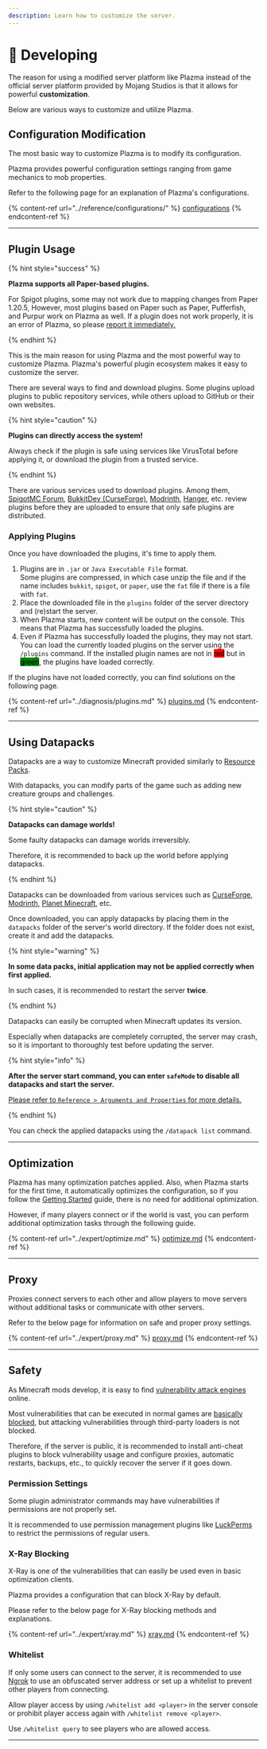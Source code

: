 ```yaml
---
description: Learn how to customize the server.
---
```


# 📶 Developing

The reason for using a modified server platform like Plazma instead of the official server platform provided by Mojang Studios is that it allows for powerful **customization**.

Below are various ways to customize and utilize Plazma.

## Configuration Modification <a href="#id-1" id="id-1"></a>

The most basic way to customize Plazma is to modify its configuration.

Plazma provides powerful configuration settings ranging from game mechanics to mob properties.

Refer to the following page for an explanation of Plazma's configurations.

{% content-ref url="../reference/configurations/" %}
[configurations](../reference/configurations/)
{% endcontent-ref %}

***

## Plugin Usage <a href="#id-2" id="id-2"></a>

{% hint style="success" %}

**Plazma supports all Paper-based plugins.**

For Spigot plugins, some may not work due to mapping changes from Paper 1.20.5,
However, most plugins based on Paper such as Paper, Pufferfish, and Purpur
work on Plazma as well. If a plugin does not work properly, it is an error of Plazma, so please [report it immediately.](../diagnosis/plugins.md)

{% endhint %}

This is the main reason for using Plazma and the most powerful way to customize Plazma.
Plazma's powerful plugin ecosystem makes it easy to customize the server.

There are several ways to find and download plugins. Some plugins
upload plugins to public repository services, while others upload to GitHub or their own
websites.

{% hint style="caution" %}

**Plugins can directly access the system!**

Always check if the plugin is safe using services like VirusTotal before applying it,
or download the plugin from a trusted service.

{% endhint %}

There are various services used to download plugins. Among them, [SpigotMC Forum](https://www.spigotmc.org/resources/), [BukkitDev (CurseForge)](https://dev.bukkit.org/bukkit-plugins), [Modrinth](https://modrinth.com/plugins), [Hanger](https://hangar.papermc.io/), etc. review plugins before they are uploaded to ensure that only safe plugins are distributed.

### Applying Plugins <a href="#id-2.1" id="id-2.1"></a>

Once you have downloaded the plugins, it's time to apply them.

1. Plugins are in `.jar` or `Java Executable File` format.\
   Some plugins are compressed, in which case
   unzip the file and if the name includes `bukkit`, `spigot`, or `paper`,
   use the `fat` file if there is a file with `fat`.
2. Place the downloaded file in the `plugins` folder of the server directory and (re)start the server.
3. When Plazma starts, new content will be output on the console.
   This means that Plazma has successfully loaded the plugins.
4. Even if Plazma has successfully loaded the plugins, they may not start.
   You can load the currently loaded plugins on the server using the `/plugins` command.
   If the installed plugin names are not in <mark style="background-color:red;">red</mark> but
   in <mark style="background-color:green;">green</mark>, the plugins have loaded correctly.

If the plugins have not loaded correctly, you can find solutions on the following page.

{% content-ref url="../diagnosis/plugins.md" %}
[plugins.md](../diagnosis/plugins.md)
{% endcontent-ref %}

***

## Using Datapacks <a href="#id-3" id="id-3"></a>

Datapacks are a way to customize Minecraft provided similarly to
[Resource Packs](#user-content-fn-1).

With datapacks, you can modify parts of the game such as adding new creature groups and challenges.

{% hint style="caution" %}

**Datapacks can damage worlds!**

Some faulty datapacks can damage worlds irreversibly.

Therefore, it is recommended to back up the world before applying datapacks.

{% endhint %}

Datapacks can be downloaded from various services such as [CurseForge](https://www.curseforge.com/minecraft/search?page=1\&pageSize=50\&sortBy=relevancy\&class=data-packs), [Modrinth](https://modrinth.com/datapacks), [Planet Minecraft](https://www.planetminecraft.com/data-packs/), etc.

Once downloaded, you can apply datapacks by placing them in the `datapacks` folder of the server's world directory.
If the folder does not exist, create it and add the datapacks.

{% hint style="warning" %}

**In some data packs, initial application may not be applied correctly when first applied.**

In such cases, it is recommended to restart the server **twice**.

{% endhint %}

Datapacks can easily be corrupted when Minecraft updates its version.

Especially when datapacks are completely corrupted, the server may crash,
so it is important to thoroughly test before updating the server.

{% hint style="info" %}

**After the server start command, you can enter `safeMode` to disable all datapacks and start the server.**

[Please refer to `Reference > Arguments and Properties` for more details.](../reference/arguments.md#safemode)

{% endhint %}

You can check the applied datapacks using the `/datapack list` command.

***

## Optimization <a href="#id-4" id="id-4"></a>

Plazma has many optimization patches applied. Also, when Plazma starts for the first time,
it automatically optimizes the configuration, so if you follow the [Getting Started](./README.md) guide, there is no need for additional optimization.

However, if many players connect or if the world is vast,
you can perform additional optimization tasks through the following guide.

{% content-ref url="../expert/optimize.md" %}
[optimize.md](../expert/optimize.md)
{% endcontent-ref %}

***

## Proxy <a href="#id-5" id="id-5"></a>

Proxies connect servers to each other and allow players to move servers without additional tasks or communicate with other servers.

Refer to the below page for information on safe and proper proxy settings.

{% content-ref url="../expert/proxy.md" %}
[proxy.md](../expert/proxy.md)
{% endcontent-ref %}

***

## Safety <a href="#id-5" id="id-5"></a>

As Minecraft mods develop, it is easy to find [vulnerability attack engines](#user-content-fn-3) online.

Most vulnerabilities that can be executed in normal games are [basically blocked](#user-content-fn-4), but attacking vulnerabilities through third-party loaders is not blocked.

Therefore, if the server is public, it is recommended to install anti-cheat plugins to block vulnerability usage and configure proxies, automatic restarts, backups, etc., to quickly recover the server if it goes down.

### Permission Settings <a href="#id-5.1" id="id-5.1"></a>

Some plugin administrator commands may have vulnerabilities if permissions are not properly set.

It is recommended to use permission management plugins like [LuckPerms](https://luckperms.net/) to restrict the permissions of regular users.

### X-Ray Blocking <a href="#id-5.2" id="id-5.2"></a>

X-Ray is one of the vulnerabilities that can easily be used even in basic optimization clients.

Plazma provides a configuration that can block X-Ray by default.

Please refer to the below page for X-Ray blocking methods and explanations.

{% content-ref url="../expert/xray.md" %}
[xray.md](../expert/xray.md)
{% endcontent-ref %}

### Whitelist <a href="#id-5.3" id="id-5.3"></a>

If only some users can connect to the server, it is recommended to use [Ngrok](./README.md#id-6.2) to use an obfuscated server address or set up a whitelist to prevent other players from connecting.

Allow player access by using `/whitelist add <player>` in the server console or prohibit player access again with `/whitelist remove <player>`.

Use `/whitelist query` to see players who are allowed access.

***

[^1]: Or Minecraft: Bedrock Edition addons.

[^2]: Adding new creature groups, etc.

[^3]: Commonly referred to as "hacks".

[^4]: If the configuration is not optimized, or Plazma is old, or new vulnerabilities are not blocked, players may not be blocked when connecting to the server.

[^5]: When players connect to the server, it is through the Ngrok proxy server, and the Ngrok address issued with each restart will be different.
